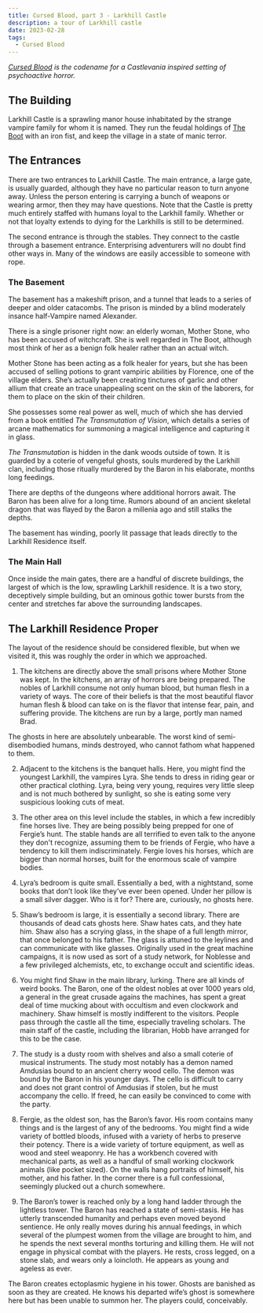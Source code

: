 ```yaml
---
title: Cursed Blood, part 3 - Larkhill Castle
description: a tour of Larkhill castle
date: 2023-02-28
tags:
  - Cursed Blood
---
```


_[Cursed Blood](/tags/cursed-blood/) is the codename for a Castlevania inspired setting of psychoactive horror._

## The Building

Larkhill Castle is a sprawling manor house inhabitated by the strange vampire family for whom it is named. They run the feudal holdings of [The Boot](/posts/larkhill-estate/) with an iron fist, and keep the village in a state of manic terror.

## The Entrances

There are two entrances to Larkhill Castle. The main entrance, a large gate, is usually guarded, although they have no particular reason to turn anyone away. Unless the person entering is carrying a bunch of weapons or wearing armor, then they may have questions. Note that the Castle is pretty much entirely staffed with humans loyal to the Larkhill family. Whether or not that loyalty extends to dying for the Larkhills is still to be determined.

The second entrance is through the stables. They connect to the castle through a basement entrance. Enterprising adventurers will no doubt find other ways in. Many of the windows are easily accessible to someone with rope.

### The Basement

The basement has a makeshift prison, and a tunnel that leads to a series of deeper and older catacombs. The prison is minded by a blind moderately insance half-Vampire named Alexander.

There is a single prisoner right now: an elderly woman, Mother Stone, who has been accused of witchcraft. She is well regarded in The Boot, although most think of her as a benign folk healer rather than an actual witch.

Mother Stone has been acting as a folk healer for years, but she has been accused of selling potions to grant vampiric abilities by Florence, one of the village elders. She’s actually been creating tinctures of garlic and other allium that create an trace unappealing scent on the skin of the laborers, for them to place on the skin of their children.

She possesses some real power as well, much of which she has dervied from a book entitled _The Transmutation of Vision_, which details a series of arcane mathematics for summoning a magical intelligence and capturing it in glass.

_The Transmutation_ is hidden in the dank woods outside of town. It is guarded by a coterie of vengeful ghosts, souls murdered by the Larkhill clan, including those ritually murdered by the Baron in his elaborate, months long feedings.

There are depths of the dungeons where additional horrors await. The Baron has been alive for a long time. Rumors abound of an ancient skeletal dragon that was flayed by the Baron a millenia ago
and still stalks the depths.

The basement has winding, poorly lit passage that leads directly to the Larkhill Residence itself.

### The Main Hall

Once inside the main gates, there are a handful of discrete buildings, the largest of which is the low, sprawling Larkhill residence. It is a two story, deceptively simple building, but an ominous gothic tower bursts from the center and stretches far above the surrounding landscapes.

## The Larkhill Residence Proper

The layout of the residence should be considered flexible, but when we visited it, this was roughly the order in which we approached.

1. The kitchens are directly above the small prisons where Mother Stone was kept. In the kitchens, an array of horrors are being prepared. The nobles of Larkhill consume not only human blood, but human flesh in a variety of ways. The core of their beliefs is that the most beautiful flavor human flesh & blood can take on is the flavor that intense fear, pain, and suffering provide. The kitchens are run by a large, portly man named Brad.

The ghosts in here are absolutely unbearable. The worst kind of semi-disembodied humans, minds destroyed, who cannot fathom what happened to them.

2. Adjacent to the kitchens is the banquet halls. Here, you might find the youngest Larkhill, the vampires Lyra. She tends to dress in riding gear or other practical clothing. Lyra, being very young, requires very little sleep and is not much bothered by sunlight, so she is eating some very suspicious looking cuts of meat.

3. The other area on this level include the stables, in which a few incredibly fine horses live. They are being possibly being prepped for one of Fergie’s hunt. The stable hands are all terrified to even talk to the anyone they don't recognize, assuming them to be friends of Fergie, who have a tendency to kill them indiscriminately. Fergie loves his horses, which are bigger than normal horses, built for the enormous scale of vampire bodies.

4. Lyra’s bedroom is quite small. Essentially a bed, with a nightstand, some books that don’t look like they’ve ever been opened. Under her pillow is a small silver dagger. Who is it for? There are, curiously, no ghosts here.

5. Shaw’s bedroom is large, it is essentially a second library. There are thousands of dead cats ghosts here. Shaw hates cats, and they hate him. Shaw also has a scrying glass, in the shape of a full length mirror, that once belonged to his father. The glass is attuned to the leylines and can communicate with like glasses. Originally used in the great machine campaigns, it is now used as sort of a study network, for Noblesse and a few privileged alchemists, etc, to exchange occult and scientific ideas.

6. You might find Shaw in the main library, lurking. There are all kinds of weird books. The Baron, one of the oldest nobles at over 1000 years old, a general in the great crusade agains the machines, has spent a great deal of time mucking about with occultism and even clockwork and machinery. Shaw himself is mostly indifferent to the visitors. People pass through the castle all the time, especially traveling scholars. The main staff of the castle, including the librarian, Hobb have arranged for this to be the case.

7. The study is a dusty room with shelves and also a small coterie of musical instruments. The study most notably has a demon named Amdusias bound to an ancient cherry wood cello. The demon was bound by the Baron in his younger days. The cello is difficult to carry and does not grant control of Amdusias if stolen, but he must accompany the cello. If freed, he can easily be convinced to come with the party.

8. Fergie, as the oldest son, has the Baron’s favor. His room contains many things and is the largest of any of the bedrooms. You might find a wide variety of bottled bloods, infused with a variety of herbs to preserve their potency. There is a wide variety of torture equipment, as well as wood and steel weaponry. He has a workbench covered with mechanical parts, as well as a handful of small working clockwork animals (like pocket sized). On the walls hang portraits of himself, his mother, and his father. In the corner there is a full confessional, seemingly plucked out a church somewhere.

9. The Baron’s tower is reached only by a long hand ladder through the lightless tower. The Baron has reached a state of semi-stasis. He has utterly transcended humanity and perhaps even moved beyond sentience. He only really moves during his annual feedings, in which several of the plumpest women from the village are brought to him, and he spends the next several months torturing and killing them. He will not engage in physical combat with the players. He rests, cross legged, on a stone slab, and wears only a loincloth. He appears as young and ageless as ever.

The Baron creates ectoplasmic hygiene in his tower. Ghosts are banished as soon as they are created. He knows his departed wife’s ghost is somewhere here but has been unable to summon her. The players could, conceivably.
